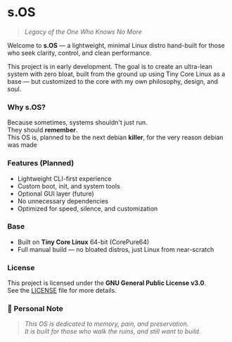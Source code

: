 # s.OS

> *Legacy of the One Who Knows No More*

Welcome to **s.OS** — a lightweight, minimal Linux distro hand-built for those who seek clarity, control, and clean performance.

This project is in early development. The goal is to create an ultra-lean system with zero bloat, built from the ground up using Tiny Core Linux as a base — but customized to the core with my own philosophy, design, and soul.

### Why s.OS?

Because sometimes, systems shouldn't just run.  
They should **remember**.  
This OS is, planned to be the next debian **killer**, for the very reason debian was made

### Features (Planned)
- Lightweight CLI-first experience
- Custom boot, init, and system tools
- Optional GUI layer (future)
- No unnecessary dependencies
- Optimized for speed, silence, and customization

### Base
- Built on **Tiny Core Linux** 64-bit (CorePure64)
- Full manual build — no bloated distros, just Linux from near-scratch

### License
This project is licensed under the **GNU General Public License v3.0**.  
See the [LICENSE](./LICENSE) file for more details.

### 🖤 Personal Note

> *This OS is dedicated to memory, pain, and preservation.*  
> *It is built for those who walk the ruins, and still want to build.*  
